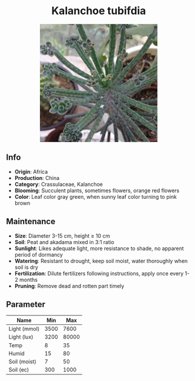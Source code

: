 <h1 align='center'>Kalanchoe tubifdia</h1>
<p align="center">
    <img 
        align='center'
        width='320'
        src="../images/kalanchoe tubifdia.png" 
        alt='Kalanchoe tubifdia' />
</p>

## Info

 - **Origin**: Africa
 - **Production**: China
 - **Category**: Crassulaceae, Kalanchoe
 - **Blooming**: Succulent plants, sometimes flowers, orange red flowers
 - **Color**: Leaf color gray green, when sunny leaf color turning to pink brown

## Maintenance

 - **Size**: Diameter 3-15 cm, height ≥ 10 cm
 - **Soil**: Peat and akadama mixed in 3:1 ratio
 - **Sunlight**: Likes adequate light, more resistance to shade, no apparent period of dormancy
 - **Watering**: Resistant to drought, keep soil moist, water thoroughly when soil is dry
 - **Fertilization**: Dilute fertilizers following instructions, apply once every 1-2 months
 - **Pruning**: Remove dead and rotten part timely

## Parameter

| Name         | Min  | Max   |
|--------------|------|-------|
| Light (mmol) | 3500 | 7600  |
| Light (lux)  | 3200 | 80000 |
| Temp         | 8    | 35    |
| Humid        | 15   | 80    |
| Soil (moist) | 7   | 50    |
| Soil (ec)    | 300  | 1000  |